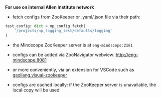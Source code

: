 **For use on internal Allen Institute network**

- fetch configs from ZooKeeper or .yaml/.json file via their path:
```python
test_config: dict = np_config.fetch(
    '/projects/np_logging_test/defaults/logging'
)
```

- the Mindscope ZooKeeper server is at `eng-mindscope:2181`
- configs can be added via ZooNavigator webview:
  [http://eng-mindscope:8081](http://eng-mindscope:8081)
- or more conveniently, via an extension for VSCode such as [gaoliang.visual-zookeeper](https://marketplace.visualstudio.com/items?itemName=gaoliang.visual-zookeeper)

- configs are cached locally: if the ZooKeeper server is unavailable, the local copy will be used